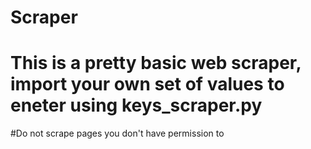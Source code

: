 # Scraper
# This is a pretty basic web scraper, import your own set of values to eneter using keys_scraper.py
#Do not scrape pages you don't have permission to
